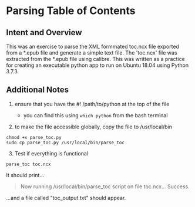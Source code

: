 # Parsing Table of Contents

## Intent and Overview
This was an exercise to parse the XML formmated toc.ncx file exported from a *.epub file and generate a simple text file. The 'toc.ncx' file was extracted from the *.epub file using calibre. This was written as a practice for creating an executable python app to run on Ubuntu 18.04 using Python 3.7.3.

## Additional Notes
1. ensure that you have the #! /path/to/python at the top of the file
	* you can find this using ```which python``` from the bash terminal

2. to make the file accessible globally, copy the file to /usr/local/bin

```{bash}
chmod +x parse_toc.py
sudo cp parse_toc.py /usr/local/bin/parse_toc
```

3. Test if everything is functional

```{bash}
parse_toc toc.ncx
```

It should print...

> Now running /usr/local/bin/parse_toc script on file toc.ncx...
> Success.

...and a file called "toc_output.txt" should appear.


